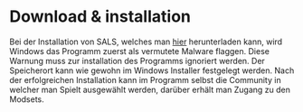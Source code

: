 # Download & installation

Bei der Installation von SALS, welches man [hier](https://sals-app.com/) herunterladen kann, wird Windows das Programm zuerst als vermutete Malware flaggen. Diese Warnung muss zur installation des Programms ignoriert werden. Der Speicherort kann wie gewohn im Windows Installer festgelegt werden. Nach der erfolgreichen Installation kann im Programm selbst die Community in welcher man Spielt ausgewählt werden, darüber erhält man Zugang zu den Modsets. 
